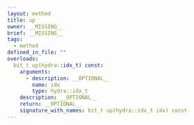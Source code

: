 ```yaml
---
layout: method
title: up
owner: __MISSING__
brief: __MISSING__
tags:
  - method
defined_in_file: ""
overloads:
  bit_t up(hydra::idx_t) const:
    arguments:
      - description: __OPTIONAL__
        name: idx
        type: hydra::idx_t
    description: __OPTIONAL__
    return: __OPTIONAL__
    signature_with_names: bit_t up(hydra::idx_t idx) const
---
```

